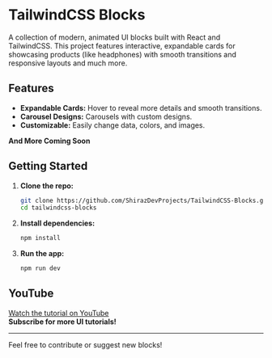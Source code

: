 # TailwindCSS Blocks

A collection of modern, animated UI blocks built with React and TailwindCSS. This project features interactive, expandable cards for showcasing products (like headphones) with smooth transitions and responsive layouts and much more.

## Features

- **Expandable Cards:** Hover to reveal more details and smooth transitions.
- **Carousel Designs:** Carousels with custom designs.
- **Customizable:** Easily change data, colors, and images.

**And More Coming Soon**

## Getting Started

1. **Clone the repo:**

   ```bash
   git clone https://github.com/ShirazDevProjects/TailwindCSS-Blocks.git
   cd tailwindcss-blocks
   ```

2. **Install dependencies:**

   ```bash
   npm install
   ```

3. **Run the app:**

   ```bash
   npm run dev
   ```

## YouTube

[Watch the tutorial on YouTube](https://www.youtube.com/@ShirazDev)  
**Subscribe for more UI tutorials!**

---

Feel free to contribute or suggest new blocks!
